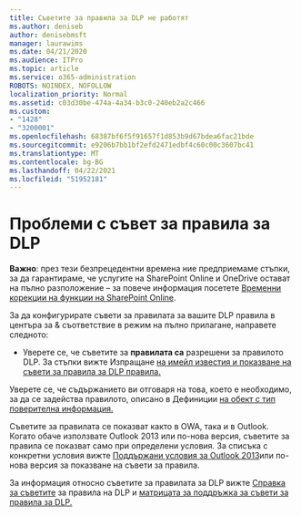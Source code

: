 ```yaml
---
title: Съветите за правила за DLP не работят
ms.author: deniseb
author: denisebmsft
manager: laurawims
ms.date: 04/21/2020
ms.audience: ITPro
ms.topic: article
ms.service: o365-administration
ROBOTS: NOINDEX, NOFOLLOW
localization_priority: Normal
ms.assetid: c03d30be-474a-4a34-b3c0-240eb2a2c466
ms.custom:
- "1428"
- "3200001"
ms.openlocfilehash: 68387bf6f5f91657f1d853b9d67bdea6fac21bde
ms.sourcegitcommit: e9206b7bb1bf2efd2471edbf4c60c00c3607bc41
ms.translationtype: MT
ms.contentlocale: bg-BG
ms.lasthandoff: 04/22/2021
ms.locfileid: "51952181"
---
```

# <a name="dlp-policy-tip-issues"></a>Проблеми с съвет за правила за DLP

**Важно**: през тези безпрецедентни времена ние предприемаме стъпки, за да гарантираме, че услугите на SharePoint Online и OneDrive остават на пълно разположение – за повече информация посетете [Временни корекции на функции на SharePoint Online](https://aka.ms/ODSPAdjustments).

За да конфигурирате съвети за правилата за вашите DLP правила в центъра за & съответствие в режим на пълно прилагане, направете следното:

- Уверете се, че съветите за **правилата са** разрешени за правилото DLP. За стъпки вижте Изпращане [на имейл известия и показване на съвети за правила за DLP правила.](https://docs.microsoft.com/microsoft-365/compliance/use-notifications-and-policy-tips)

Уверете се, че съдържанието ви отговаря на това, което е необходимо, за да се задейства правилото, описано в Дефиниции [на обект с тип поверителна информация.](https://docs.microsoft.com/microsoft-365/compliance/sensitive-information-type-entity-definitions)

Съветите за правилата се показват както в OWA, така и в Outlook. Когато обаче използвате Outlook 2013 или по-нова версия, съветите за правила се показват само при определени условия. За списъка с конкретни условия вижте [Поддържани условия за Outlook 2013](https://docs.microsoft.com/microsoft-365/compliance/use-notifications-and-policy-tips)или по-нова версия за показване на съвети за правила.

За информация относно съветите за правилата за DLP вижте [Справка за съветите](https://docs.microsoft.com/microsoft-365/compliance/dlp-policy-tips-reference?view=o365-worldwide#support-matrix-for-dlp-policy-tips-across-microsoft-apps) за правила на DLP и [матрицата за поддръжка за съвети за правила за DLP.](https://docs.microsoft.com/microsoft-365/compliance/dlp-policy-tips-reference?view=o365-worldwide#support-matrix-for-dlp-policy-tips-across-microsoft-apps)